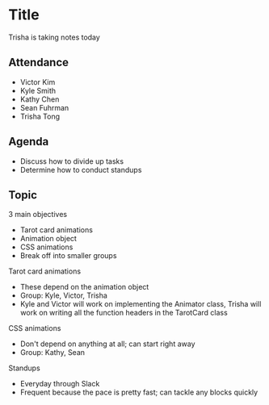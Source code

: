 # Title 

Trisha is taking notes today

## Attendance 
- Victor Kim
- Kyle Smith
- Kathy Chen
- Sean Fuhrman
- Trisha Tong

## Agenda
- Discuss how to divide up tasks
- Determine how to conduct standups

## Topic
3 main objectives
- Tarot card animations
- Animation object
- CSS animations
- Break off into smaller groups

Tarot card animations
- These depend on the animation object
- Group: Kyle, Victor, Trisha
- Kyle and Victor will work on implementing the Animator class, Trisha will work on writing all the function headers in the TarotCard class

CSS animations
- Don't depend on anything at all; can start right away
- Group: Kathy, Sean

Standups
- Everyday through Slack
- Frequent because the pace is pretty fast; can tackle any blocks quickly
